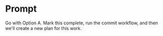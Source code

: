 # Prompt

Go with Option A. Mark this complete, run the commit workflow, and then we'll create a new plan for this work.
